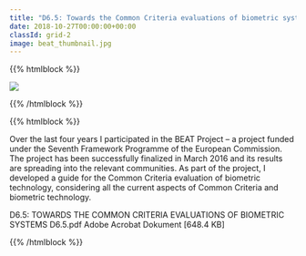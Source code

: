 ```yaml
---
title: "D6.5: Towards the Common Criteria evaluations of biometric systems"
date: 2018-10-27T00:00:00+00:00
classId: grid-2
image: beat_thumbnail.jpg
---
```

{{% htmlblock %}}

![](/images/beat.jpg)

{{% /htmlblock %}}

{{% htmlblock %}}

Over the last four years I participated in the BEAT Project – a project funded under the Seventh Framework Programme of the European Commission. The project has been successfully finalized in March 2016 and its results are spreading into the relevant communities. As part of the project, I developed a guide for the Common Criteria evaluation of biometric technology, considering all the current aspects of Common Criteria and biometric technology.

<!-- DOWNLOAD -->
D6.5: TOWARDS THE COMMON CRITERIA EVALUATIONS OF BIOMETRIC SYSTEMS
D6.5.pdf
Adobe Acrobat Dokument [648.4 KB]

{{% /htmlblock %}}
